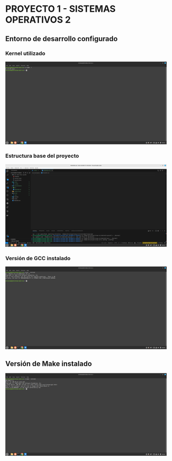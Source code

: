 # PROYECTO 1 - SISTEMAS OPERATIVOS 2



## Entorno de desarrollo configurado
### Kernel utilizado
![Mi kernel](./src/mi-kernel.png)

### Estructura base del proyecto
![Estructura base](./src/estructura-proyecto.png)

### Versión de GCC instalado
![Versión GCC](./src/GCC-instalado.png)

## Versión de Make instalado
![Versión de Make](./src/make-instalado.png)